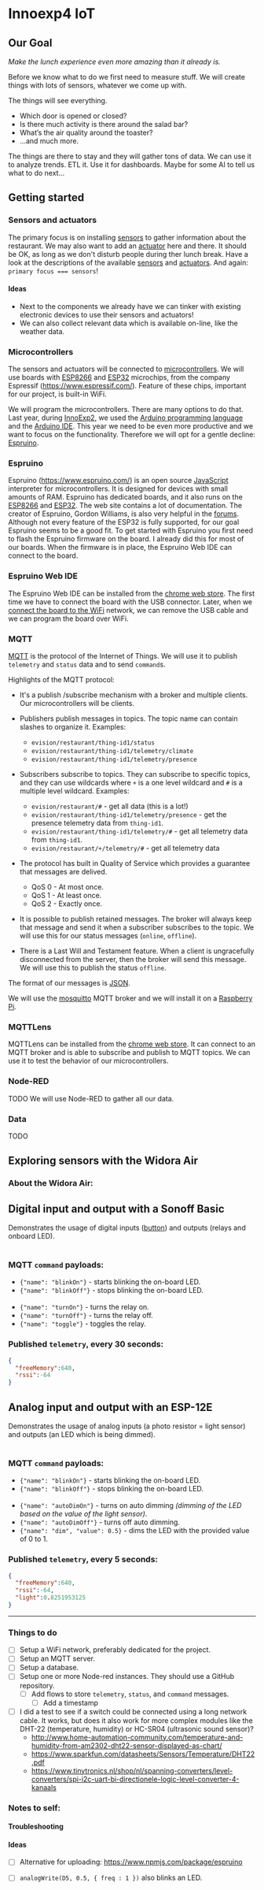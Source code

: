 # Innoexp4 IoT
## Our Goal 
*Make the lunch experience even more amazing than it already is.*

Before we know what to do we first need to measure stuff. We will create things with lots of sensors, whatever we come up with.

The things will see everything.
- Which door is opened or closed?
- Is there much activity is there around the salad bar?
- What’s the air quality around the toaster?
- ...and much more.

The  things are there to stay and they will gather tons of data. We can use it to analyze trends. ETL it. Use it for dashboards. Maybe for some AI to tell us what to do next…
## Getting started

### Sensors and actuators
The primary focus is on installing [sensors](https://en.wikipedia.org/wiki/Sensor) to gather information about the restaurant. We may also want to add an [actuator](https://en.wikipedia.org/wiki/Actuator) here and there. It should be OK, as long as we don't disturb people during ther lunch break. Have a look at the descriptions of the available [sensors](./docs/Sensors.md) and [actuators](./docs/Sensors.md). And again: `primary focus === sensors`!

#### Ideas
- Next to the components we already have we can tinker with existing electronic devices to use their sensors and actuators!
- We can also collect relevant data which is available on-line, like the weather data.

### Microcontrollers
The sensors and actuators will be connected to [microcontrollers](https://en.wikipedia.org/wiki/Microcontroller). We will use boards with [ESP8266](https://en.wikipedia.org/wiki/ESP8266) and [ESP32](https://en.wikipedia.org/wiki/ESP32) microchips, from the company Espressif (https://www.espressif.com/). Feature of these chips, important for our project, is built-in WiFi. 

We will program the microcontrollers. There are many options to do that. Last year, during [InnoExp2](https://github.com/rovale/Innoexp2), we used the [Arduino programming language](https://www.arduino.cc/reference/en/) and the [Arduino IDE](https://www.arduino.cc/en/main/software). This year we need to be even more productive and we want to focus on the functionality. Therefore we will opt for a gentle decline: [Espruino](https://en.wikipedia.org/wiki/Espruino). 

### Espruino
Espruino (https://www.espruino.com/) is an open source [JavaScript](https://en.wikipedia.org/wiki/JavaScript) interpreter for microcontrollers. It is designed for devices with small amounts of RAM. Espruino has dedicated boards, and it also runs on the [ESP8266](https://www.espruino.com/EspruinoESP8266) and [ESP32](https://www.espruino.com/ESP32). The web site contains a lot of documentation. The creator of Espruino, Gordon Williams, is also very helpful in the [forums](http://forum.espruino.com/). Although not every feature of the ESP32 is fully supported, for our goal Espruino seems to be a good fit. To get started with Espruino you first need to flash the Espruino firmware on the board. I already did this for most of our boards. When the firmware is in place, the Espruino Web IDE can connect to the board.

### Espruino Web IDE
The Espruino Web IDE can be installed from the [chrome web store](https://chrome.google.com/webstore/detail/espruino-web-ide/bleoifhkdalbjfbobjackfdifdneehpo). The first time we have to connect the board with the USB connector. Later, when we [connect the board to the WiFi](http://www.espruino.com/Reference#Wifi) network, we can remove the USB cable and we can program the board over WiFi.

### MQTT
[MQTT](https://en.wikipedia.org/wiki/MQTT) is the protocol of the Internet of Things. We will use it to publish `telemetry` and `status` data and to send `command`s.

Highlights of the MQTT protocol:
- It's a publish /subscribe mechanism with a broker and multiple clients. Our microcontrollers will be clients.
- Publishers publish messages in topics. The topic name can contain slashes to organize it. Examples:
  - `evision/restaurant/thing-id1/status`
  - `evision/restaurant/thing-id1/telemetry/climate`
  - `evision/restaurant/thing-id1/telemetry/presence`

- Subscribers subscribe to topics. They can subscribe to specific topics, and they can use wildcards where `+` is a one level wildcard and `#` is a multiple level wildcard. Examples:
  - `evision/restaurant/#` - get all data (this is a lot!)
  - `evision/restaurant/thing-id1/telemetry/presence` - get the presence telemetry data from `thing-id1`.
  - `evision/restaurant/thing-id1/telemetry/#` - get all telemetry data from `thing-id1`.
  - `evision/restaurant/+/telemetry/#` - get all telemetry data
  
- The protocol has built in Quality of Service which provides a guarantee that messages are delived.
  - QoS 0 - At most once.
  - QoS 1 - At least once.
  - QoS 2 - Exactly once.
- It is possible to publish retained messages. The broker will always keep that message and send it when a subscriber subscribes to the topic. We will use this for our status messages (`online`, `offline`).
- There is a Last Will and Testament feature. When a client is ungracefully disconnected from the server, then the broker will send this message. We will use this to publish the status `offline`.

The format of our messages is [JSON](https://en.wikipedia.org/wiki/JSON).

We will use the [mosquitto](https://mosquitto.org/) MQTT broker and we will install it on a [Raspberry Pi](https://www.raspberrypi.org/). 

### MQTTLens
MQTTLens can be installed from the [chrome web store](https://chrome.google.com/webstore/detail/mqttlens/hemojaaeigabkbcookmlgmdigohjobjm?hl=nl). It can connect to an MQTT broker and is able to subscribe and publish to MQTT topics. We can use it to test the behavior of our microcontrollers.

### Node-RED
TODO
We will use Node-RED to gather all our  data.

### Data
TODO

## Exploring sensors with the Widora Air
### About the Widora Air:


## Digital input and output with a Sonoff Basic
Demonstrates the usage of digital inputs ([button](https://www.espruino.com/Button)) and outputs (relays and onboard LED).
<br/><br/>
### MQTT `command` payloads:
 - `{"name": "blinkOn"}` - starts blinking the on-board LED.
 - `{"name": "blinkOff"}` - stops blinking the on-board LED. 
<br/><br/>
 - `{"name": "turnOn"}` - turns the relay on. 
 - `{"name": "turnOff"}` - turns the relay off. 
 - `{"name": "toggle"}` - toggles the relay. 
### Published `telemetry`, every 30 seconds:
``` json
{
  "freeMemory":640,
  "rssi":-64
}
```
## Analog input and output with an ESP-12E
Demonstrates the usage of analog inputs (a photo resistor = light sensor) and outputs (an LED which is being dimmed).
<br/><br/>
### MQTT `command` payloads:
 - `{"name": "blinkOn"}` - starts blinking the on-board LED.
 - `{"name": "blinkOff"}` - stops blinking the on-board LED. 
<br/><br/>
 - `{"name": "autoDimOn"}` - turns on auto dimming *(dimming of the LED based on the value of the light sensor)*. 
 - `{"name": "autoDimOff"}` - turns off auto dimming. 
 - `{"name": "dim", "value": 0.5}` - dims the LED with the provided value of 0 to 1. 

### Published `telemetry`, every 5 seconds:
``` json
{
  "freeMemory":640,
  "rssi":-64,
  "light":0.8251953125
}
```
  
---
### Things to do
  - [ ] Setup a WiFi network, preferably dedicated for the project.
  - [ ] Setup an MQTT server.
  - [ ] Setup a database.
  - [ ] Setup one or more Node-red instances. They should use a GitHub repository.
    - [ ] Add flows to store `telemetry`, `status`, and `command` messages.
      - [ ] Add a timestamp
  - [ ] I did a test to see if a switch could be connected using a long network cable. It works, but does it also work for more complex modules like the DHT-22 (temperature, humidity) or HC-SR04 (ultrasonic sound sensor)?
    - http://www.home-automation-community.com/temperature-and-humidity-from-am2302-dht22-sensor-displayed-as-chart/
    - https://www.sparkfun.com/datasheets/Sensors/Temperature/DHT22.pdf
    -   https://www.tinytronics.nl/shop/nl/spanning-converters/level-converters/spi-i2c-uart-bi-directionele-logic-level-converter-4-kanaals

### Notes to self:
#### Troubleshooting

#### Ideas
  - [ ] Alternative for uploading: https://www.npmjs.com/package/espruino
  - [ ] `analogWrite(D5, 0.5, { freq : 1 })` also blinks an LED.

